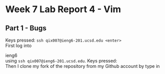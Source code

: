 # Week 7 Lab Report 4 - Vim 
## Part 1 - Bugs

Keys pressed: `ssh qix007@ieng6-201.ucsd.edu <enter>` \
First log into <dt>ieng6</dt> using `ssh qix007@ieng6-201.ucsd.edu`.
Keys pressed: \
Then I clone my fork of the repository from my Github account by type in 
